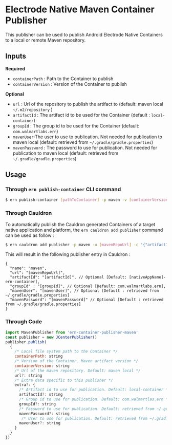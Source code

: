 # Electrode Native Maven Container Publisher

This publisher can be used to publish Android Electrode Native Containers to a local or remote Maven repository.

## Inputs

**Required**

- `containerPath` : Path to the Container to publish
- `containerVersion` : Version of the Container to publish

**Optional**

- `url` : Url of the repository to publish the artifact to (default: maven local `~/.m2/repository` )
- `artifactId` : The artifact id to be used for the Container (default : `local-container`)
- `groupId` : The group id to be used for the Container (default: `com.walmartlabs.ern`)
- `mavenUser`:The user to use to publication. Not needed for publication to maven local (default: retrieved from `~/.gradle/gradle.properties`)
- `mavenPassword` : The password to use for publication. Not needed for publication to maven local (default: retrieved from `~/.gradle/gradle.properties`)

## Usage

### Through `ern publish-container` CLI command

```bash
$ ern publish-container [pathToContainer] -p maven -v [containerVersion] -u [mavenRepoUrl] -c '{"artifactId":"[artifactId]", "groupId":"[groupId]", "mavenUser":"[mavenUser]", "mavenPasword":"[mavenPassword]"}'
```  

### Through Cauldron

To automatically publish the Cauldron generated Containers of a target native application and platform, the `ern cauldron add publisher` command can be used as follow :

```bash
$ ern cauldron add publisher -p maven -u [mavenRepoUrl] -c '{"artifactId":"[artifactId]", "groupId":"[groupId]"}, "mavenUser":"[mavenUser]", "mavenPassword": "[mavenPassword]"}' 
```

This will result in the following publisher entry in Cauldron :

```
{
  "name": "maven",
  "url": "[mavenRepoUrl]",
  "artifactId": "[artifactId]", // Optional [Default: [nativeAppName]-ern-container],
  "groupId" : "[groupId]", // Optional [Default: com.walmartlabs.ern],
  "mavenUser": "[mavenUser]", // Optional [Default : retrieved from ~/.gradle/gradle.properties]
  "mavenPassword": "[mavenPassword]" // Optional [Default : retrieved from ~/.gradle/gradle.properties]
}
```

### Through Code

```js
import MavenPublisher from 'ern-container-publisher-maven'
const publisher = new JCenterPublisher()
publisher.publish(
  {
    /* Local file system path to the Container */
    containerPath: string
    /* Version of the Container. Maven artifact version */
    containerVersion: string
    /* Url of the maven repository. Default: maven local */
    url?: string
    /* Extra data specific to this publisher */
    extra?: {
      /* Artifact id to use for publication. Default: local-container */
      artifactId?: string
      /* Group id to use for publication. Default: com.walmartlas.ern */
      groupId?: string
      /* Password to use for publication. Default: retrieved from ~/.gradle/gradle.properties */
      mavenPassword?: string
       /* User to use for publication. Default: retrieved from ~/.gradle/gradle.properties */
      mavenUser?: string
    }
  }
})
```